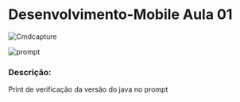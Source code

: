 # Desenvolvimento-Mobile Aula 01
![Cmdcapture](https://github.com/Felipe-Martins-M/Desenvolvimento-Mobile/assets/142517696/3dce8bb0-e433-4831-9da6-dbd15eeb71b7)

![prompt](https://img.shields.io/badge/release_date-february-blue)

<h3>Descrição:</h3>
Print de verificação da versão do java no prompt

